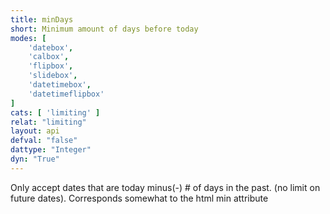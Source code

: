 ```yaml
---
title: minDays
short: Minimum amount of days before today
modes: [
	'datebox',
	'calbox',
	'flipbox',
	'slidebox',
	'datetimebox',
	'datetimeflipbox'
]
cats: [ 'limiting' ]
relat: "limiting"
layout: api
defval: "false"
dattype: "Integer"
dyn: "True"
---
```


Only accept dates that are today minus(-) # of days in the past. (no limit on future dates). Corresponds somewhat to the html min attribute
